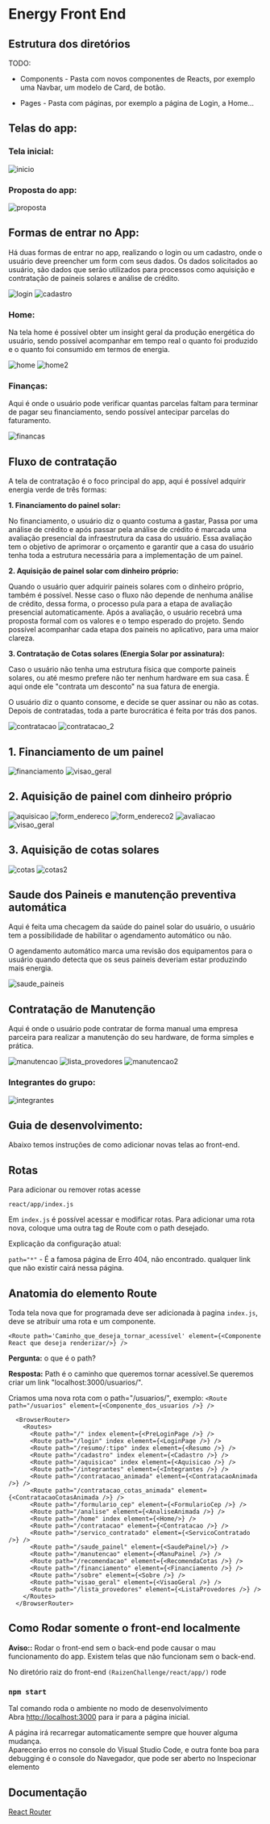 # Energy Front End


## Estrutura dos diretórios

TODO:

- Components - Pasta com novos componentes de Reacts, por exemplo uma Navbar, um modelo de Card, de botão.

- Pages - Pasta com páginas, por exemplo a página de Login, a Home...


## Telas do app:

### Tela inicial:

![inicio](/assets/telas/inicio.png)

### Proposta do app:

![proposta](/assets/telas/proposta.png)



## Formas de entrar no App:

Há duas formas de entrar no app, realizando o login ou um cadastro, onde o usuário deve preencher um form com seus dados.
Os dados solicitados ao usuário, são dados que serão utilizados para processos como aquisição e contratação de paineis solares e análise de crédito.

![login](/assets/telas/login.png)
![cadastro](/assets/telas/cadastro.png)

### Home:
Na tela home é possível obter um insight geral da produção energética do usuário, sendo possível acompanhar em tempo real o quanto foi produzido e o quanto foi consumido em termos de energia.

![home](/assets/telas/home.png)
![home2](/assets/telas/home_demo.png)


### Finanças:
Aqui é onde o usuário pode verificar quantas parcelas faltam para terminar de pagar seu financiamento, sendo possível antecipar parcelas do faturamento.

![financas](/assets/telas/financas.png)


## Fluxo de contratação
A tela de contratação é o foco principal do app, aqui é possível adquirir energia verde de três formas:

**1. Financiamento do painel solar:**

  No financiamento, o usuário diz o quanto costuma a gastar, Passa por uma análise de crédito e após passar pela análise de crédito é marcada uma avaliação presencial da infraestrutura da casa do usuário. Essa avaliação tem o objetivo de aprimorar o orçamento e garantir que a casa do usuário tenha toda a estrutura necessária para a implementação de um painel.
  
**2. Aquisição de painel solar com dinheiro próprio:**

  Quando o usuário quer adquirir paineis solares com o dinheiro próprio, também é possível. Nesse caso o fluxo não depende de nenhuma análise de crédito, dessa forma, o processo pula para a etapa de avaliação presencial automaticamente. Após a avaliação, o usuário recebrá uma proposta formal com os valores e o tempo esperado do projeto. Sendo possível acompanhar cada etapa dos paineis no aplicativo, para uma maior clareza.
  
**3. Contratação de Cotas solares (Energia Solar por assinatura):**

Caso o usuário não tenha uma estrutura física que comporte paineis solares, ou até mesmo prefere não ter nenhum hardware em sua casa. É aqui onde ele "contrata um desconto" na sua fatura de energia.

O usuário diz o quanto consome, e decide se quer assinar ou não as cotas. Depois de contratadas, toda a parte burocrática é feita por trás dos panos.

![contratacao](/assets/telas/contratacao.png)
![contratacao_2](/assets/telas/contratacao_2.png)


## 1. Financiamento de um painel

![financiamento](/assets/telas/financiamento.png)
![visao_geral](/assets/telas/visao_geral.png)


## 2. Aquisição de painel com dinheiro próprio

![aquisicao](/assets/telas/aquisicao.png)
![form_endereco](/assets/telas/form_endereco.png)
![form_endereco2](/assets/telas/form_endereco2.png)
![avaliacao](/assets/telas/avaliacao.png)
![visao_geral](/assets/telas/visao_geral.png)


## 3. Aquisição de cotas solares

![cotas](/assets/telas/cotas.png)
![cotas2](/assets/telas/cotas2.png)


## Saude dos Paineis e manutenção preventiva automática

Aqui é feita uma checagem da saúde do painel solar do usuário, o usuário tem a possibilidade de habilitar o agendamento automático ou não.

O agendamento automático marca uma revisão dos equipamentos para o usuário quando detecta que os seus paineis deveriam estar produzindo mais energia.

![saude_paineis](/assets/telas/saude_paineis.png)


## Contratação de Manutenção

Aqui é onde o usuário pode contratar de forma manual uma empresa parceira para realizar a manutenção do seu hardware, de forma simples e prática.

![manutencao](/assets/telas/manutencao.png)
![lista_provedores](/assets/telas/provedor.png)
![manutencao2](/assets/telas/manutencao2.png)


### Integrantes do grupo:

![integrantes](/assets/telas/integrantes.png)


## Guia de desenvolvimento:
Abaixo temos instruções de como adicionar novas telas ao front-end.

## Rotas
Para adicionar ou remover rotas acesse

`react/app/index.js`

Em `index.js` é possível acessar e modificar rotas.
Para adicionar uma rota nova, coloque uma outra tag de Route com o path desejado.

Explicação da configuração atual:

`path="*"` - É a famosa página de Erro 404, nâo encontrado. qualquer link que não existir cairá nessa página.


## Anatomia do elemento Route
Toda tela nova que for programada deve ser adicionada à pagina `index.js`, deve se atribuir uma rota e um componente.

`<Route path='Caminho_que_deseja_tornar_acessível' element={<Componente React que deseja renderizar/>} />`

**Pergunta:** o que é o path? 

**Resposta:** Path é o caminho que queremos tornar acessível.Se queremos criar um link "localhost:3000/usuarios/".

Criamos uma nova rota com o path="/usuarios/", exemplo:
`<Route path="/usuarios" element={<Componente_dos_usuarios />} />`


```
  <BrowserRouter>
    <Routes>
      <Route path="/" index element={<PreLoginPage />} />
      <Route path="/login" index element={<LoginPage />} />
      <Route path="/resumo/:tipo" index element={<Resumo />} />
      <Route path="/cadastro" index element={<Cadastro />} />
      <Route path="/aquisicao" index element={<Aquisicao />} />
      <Route path="/integrantes" element={<Integrantes />} />
      <Route path="/contratacao_animada" element={<ContratacaoAnimada />} />
      <Route path="/contratacao_cotas_animada" element={<ContratacaoCotasAnimada />} />
      <Route path="/formulario_cep" element={<FormularioCep />} />
      <Route path="/analise" element={<AnaliseAnimada />} />
      <Route path="/home" index element={<Home/>} />
      <Route path="/contratacao" element={<Contratacao />} />
      <Route path="/servico_contratado" element={<ServicoContratado />} />
      <Route path="/saude_painel" element={<SaudePainel/>} />
      <Route path="/manutencao" element={<ManuPainel />} />
      <Route path="/recomendacao" element={<RecomendaCotas />} />
      <Route path="/financiamento" element={<Financiamento />} />
      <Route path="/sobre" element={<Sobre />} />
      <Route path="visao_geral" element={<VisaoGeral />} />
      <Route path="/lista_provedores" element={<ListaProvedores />} />
    </Routes>
  </BrowserRouter>
```

## Como Rodar somente o front-end localmente

**Aviso::** Rodar o front-end sem o back-end pode causar o mau funcionamento do app. Existem telas que não funcionam sem o back-end.

No diretório raiz do front-end `(RaizenChallenge/react/app/)` rode

### `npm start`

Tal comando roda o ambiente no modo de desenvolvimento \
Abra [http://localhost:3000](http://localhost:3000) para ir para a página inicial.

A página irá recarregar automaticamente sempre que houver alguma mudança.\
Aparecerão erros no console do Visual Studio Code, e outra fonte boa para debugging é o console do Navegador, que pode ser aberto no Inspecionar elemento

## Documentação
[React Router](https://reactrouter.com/docs/en/v6/getting-started/tutorial#add-some-routes)
